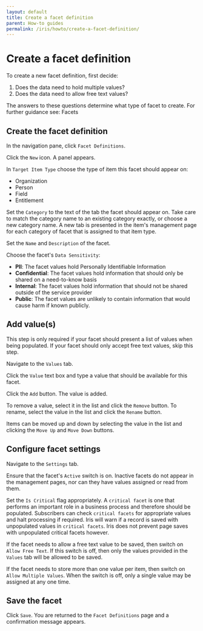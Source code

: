 ```yaml
---
layout: default
title: Create a facet definition
parent: How-to guides
permalink: /iris/howto/create-a-facet-definition/
---
```


# Create a facet definition

To create a new facet definition, first decide:

1. Does the data need to hold multiple values?
2. Does the data need to allow free text values?

The answers to these questions determine what type of facet to create. For further guidance see: Facets

## Create the facet definition

In the navigation pane, click `Facet Definitions`.

Click the `New` icon. A panel appears.

In `Target Item Type`  choose the type of item this facet should appear on:

* Organization
* Person
* Field
* Entitlement

Set the `Category` to the text of the tab the facet should appear on. Take care to match the category name to an existing category exactly, or choose a new category name. A new tab is presented in the item's management page for each category of facet that is assigned to that item type.

Set the `Name` and `Description` of the facet.

Choose the facet's `Data Sensitivity`:

* **PII**: The facet values hold Personally Identifiable Information
* **Confidential**: The facet values hold information that should only be shared on a need-to-know basis
* **Internal**: The facet values hold information that should not be shared outside of the service provider
* **Public**: The facet values are unlikely to contain information that would cause harm if known publicly.

## Add value(s)

This step is only required if your facet should present a list of values when being populated. If your facet should only accept free text values, skip this step.

Navigate to the `Values` tab.

Click the `Value` text box and type a value that should be available for this facet.

Click the `Add` button. The value is added.

To remove a value, select it in the list and click the `Remove` button. To rename, select the value in the list and click the `Rename` button.

Items can be moved up and down by selecting the value in the list and clicking the `Move Up` and `Move Down` buttons.

## Configure facet settings

Navigate to the `Settings` tab.

Ensure that the facet's `Active` switch is on. Inactive facets do not appear in the management pages, nor can they have values assigned or read from them.

Set the `Is Critical` flag appropriately. A `critical facet` is one that performs an important role in a business process and therefore should be populated. Subscribers can check `critical facets` for appropriate values and halt processing if required. Iris will warn if a record is saved with unpopulated values in `critical facets`. Iris does not prevent page saves with unpopulated critical facets however.

If the facet needs to allow a free text value to be saved, then switch on `Allow Free Text`. If this switch is off, then only the values provided in the `Values` tab will be allowed to be saved.

If the facet needs to store more than one value per item, then switch on `Allow Multiple Values`. When the switch is off, only a single value may be assigned at any one time.

## Save the facet

Click `Save`. You are returned to the `Facet Definitions` page and a confirmation message appears.